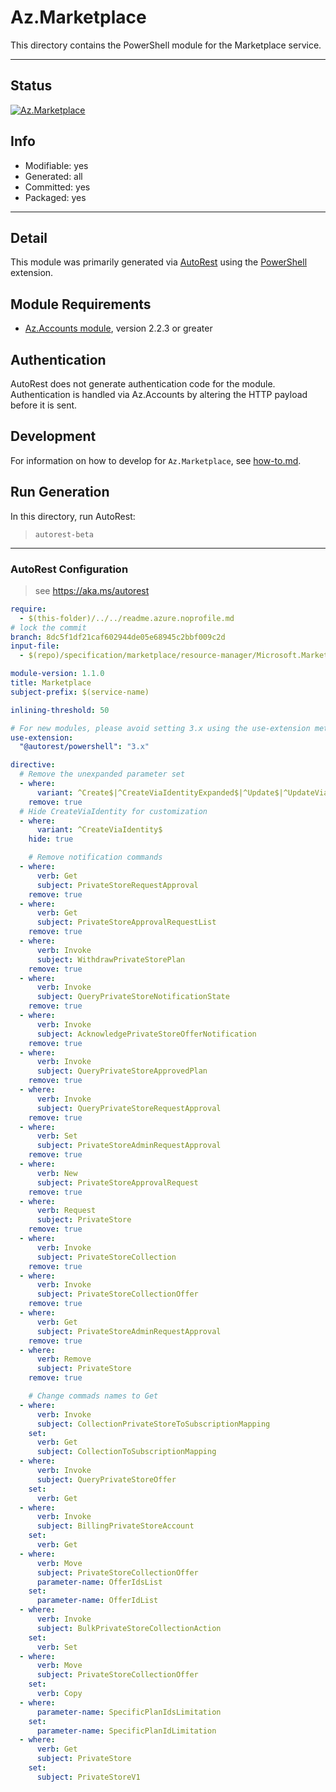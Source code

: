<!-- region Generated -->
# Az.Marketplace
This directory contains the PowerShell module for the Marketplace service.

---
## Status
[![Az.Marketplace](https://img.shields.io/powershellgallery/v/Az.Marketplace.svg?style=flat-square&label=Az.Marketplace "Az.Marketplace")](https://www.powershellgallery.com/packages/Az.Marketplace/)

## Info
- Modifiable: yes
- Generated: all
- Committed: yes
- Packaged: yes

---
## Detail
This module was primarily generated via [AutoRest](https://github.com/Azure/autorest) using the [PowerShell](https://github.com/Azure/autorest.powershell) extension.

## Module Requirements
- [Az.Accounts module](https://www.powershellgallery.com/packages/Az.Accounts/), version 2.2.3 or greater

## Authentication
AutoRest does not generate authentication code for the module. Authentication is handled via Az.Accounts by altering the HTTP payload before it is sent.

## Development
For information on how to develop for `Az.Marketplace`, see [how-to.md](how-to.md).
<!-- endregion -->

## Run Generation
In this directory, run AutoRest:
> `autorest-beta`

---
### AutoRest Configuration
> see https://aka.ms/autorest

``` yaml
require:
  - $(this-folder)/../../readme.azure.noprofile.md
# lock the commit
branch: 8dc5f1df21caf602944de05e68945c2bbf009c2d
input-file:
  - $(repo)/specification/marketplace/resource-manager/Microsoft.Marketplace/stable/2021-06-01/Marketplace.json

module-version: 1.1.0
title: Marketplace
subject-prefix: $(service-name)

inlining-threshold: 50

# For new modules, please avoid setting 3.x using the use-extension method and instead, use 4.x as the default option
use-extension:
  "@autorest/powershell": "3.x"

directive:
  # Remove the unexpanded parameter set
  - where:
      variant: ^Create$|^CreateViaIdentityExpanded$|^Update$|^UpdateViaIdentity$
    remove: true
  # Hide CreateViaIdentity for customization
  - where:
      variant: ^CreateViaIdentity$
    hide: true

    # Remove notification commands
  - where:
      verb: Get
      subject: PrivateStoreRequestApproval
    remove: true
  - where:
      verb: Get
      subject: PrivateStoreApprovalRequestList
    remove: true
  - where:
      verb: Invoke
      subject: WithdrawPrivateStorePlan
    remove: true
  - where:
      verb: Invoke
      subject: QueryPrivateStoreNotificationState
    remove: true
  - where:
      verb: Invoke
      subject: AcknowledgePrivateStoreOfferNotification
    remove: true
  - where:
      verb: Invoke
      subject: QueryPrivateStoreApprovedPlan
    remove: true
  - where:
      verb: Invoke
      subject: QueryPrivateStoreRequestApproval
    remove: true
  - where:
      verb: Set
      subject: PrivateStoreAdminRequestApproval
    remove: true
  - where:
      verb: New
      subject: PrivateStoreApprovalRequest
    remove: true
  - where:
      verb: Request
      subject: PrivateStore
    remove: true
  - where:
      verb: Invoke
      subject: PrivateStoreCollection
    remove: true
  - where:
      verb: Invoke
      subject: PrivateStoreCollectionOffer
    remove: true
  - where:
      verb: Get
      subject: PrivateStoreAdminRequestApproval
    remove: true
  - where:
      verb: Remove
      subject: PrivateStore
    remove: true

    # Change commads names to Get
  - where:
      verb: Invoke
      subject: CollectionPrivateStoreToSubscriptionMapping
    set:
      verb: Get
      subject: CollectionToSubscriptionMapping
  - where:
      verb: Invoke
      subject: QueryPrivateStoreOffer
    set:
      verb: Get
  - where:
      verb: Invoke
      subject: BillingPrivateStoreAccount
    set:
      verb: Get
  - where:
      verb: Move
      subject: PrivateStoreCollectionOffer
      parameter-name: OfferIdsList 
    set:
      parameter-name: OfferIdList 
  - where:
      verb: Invoke
      subject: BulkPrivateStoreCollectionAction
    set:
      verb: Set
  - where:
      verb: Move
      subject: PrivateStoreCollectionOffer
    set:
      verb: Copy
  - where:
      parameter-name: SpecificPlanIdsLimitation 
    set:
      parameter-name: SpecificPlanIdLimitation 
  - where:
      verb: Get
      subject: PrivateStore
    set:
      subject: PrivateStoreV1

   
```
